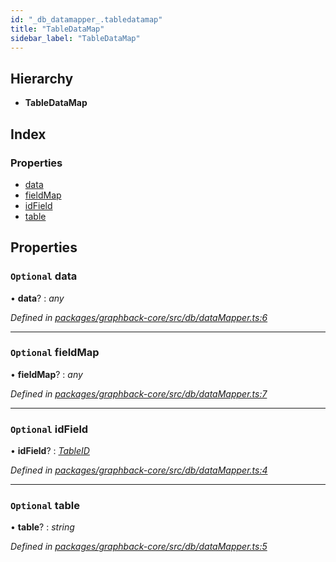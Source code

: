 ```yaml
---
id: "_db_datamapper_.tabledatamap"
title: "TableDataMap"
sidebar_label: "TableDataMap"
---
```


## Hierarchy

* **TableDataMap**

## Index

### Properties

* [data](_db_datamapper_.tabledatamap.md#optional-data)
* [fieldMap](_db_datamapper_.tabledatamap.md#optional-fieldmap)
* [idField](_db_datamapper_.tabledatamap.md#optional-idfield)
* [table](_db_datamapper_.tabledatamap.md#optional-table)

## Properties

### `Optional` data

• **data**? : *any*

*Defined in [packages/graphback-core/src/db/dataMapper.ts:6](https://github.com/aerogear/graphback/blob/63664df15/packages/graphback-core/src/db/dataMapper.ts#L6)*

___

### `Optional` fieldMap

• **fieldMap**? : *any*

*Defined in [packages/graphback-core/src/db/dataMapper.ts:7](https://github.com/aerogear/graphback/blob/63664df15/packages/graphback-core/src/db/dataMapper.ts#L7)*

___

### `Optional` idField

• **idField**? : *[TableID](_db_datamapper_.tableid.md)*

*Defined in [packages/graphback-core/src/db/dataMapper.ts:4](https://github.com/aerogear/graphback/blob/63664df15/packages/graphback-core/src/db/dataMapper.ts#L4)*

___

### `Optional` table

• **table**? : *string*

*Defined in [packages/graphback-core/src/db/dataMapper.ts:5](https://github.com/aerogear/graphback/blob/63664df15/packages/graphback-core/src/db/dataMapper.ts#L5)*
